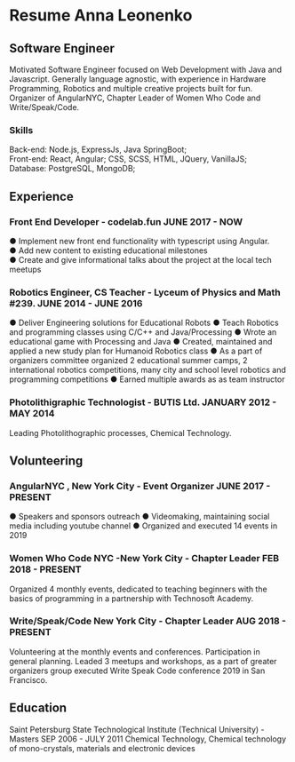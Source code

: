# Resume Anna Leonenko

## Software Engineer

Motivated Software Engineer focused on Web Development with Java and Javascript. Generally language
agnostic, with experience in Hardware Programming, Robotics and multiple creative projects built for fun.
Organizer of AngularNYC, Chapter Leader of Women Who Code and Write/Speak/Code.

### Skills
Back-end: Node.js, ExpressJs, Java SpringBoot; <br>
Front-end: React, Angular; CSS, SCSS, HTML, JQuery, VanillaJS; <br>
Database: PostgreSQL, MongoDB; <br>

## Experience

### Front End Developer - codelab.fun JUNE 2017 - NOW
● Implement new front end functionality with typescript using Angular. <br>
● Add new content to existing educational milestones <br>
● Create and give informational talks about the project at the local tech meetups <br>

### Robotics Engineer, CS Teacher - Lyceum of Physics and Math #239. JUNE 2014 - JUNE 2016
● Deliver Engineering solutions for Educational Robots
● Teach Robotics and programming classes using C/C++ and Java/Processing
● Wrote an educational game with Processing and Java
● Created, maintained and applied a new study plan for Humanoid Robotics class
● As a part of organizers committee organized 2 educational summer camps, 2 international robotics competitions,
many city and school level robotics and programming competitions
● Earned multiple awards as as team instructor

### Photolithigraphic Technologist - BUTIS Ltd. JANUARY 2012 - MAY 2014
Leading Photolithographic processes, Chemical Technology.

## Volunteering

### AngularNYC , New York City - Event Organizer JUNE 2017 - PRESENT
● Speakers and sponsors outreach
● Videomaking, maintaining social media including youtube channel
● Organized and executed 14 events in 2019

### Women Who Code NYC -New York City - Chapter Leader FEB 2018 - PRESENT
Organized 4 monthly events, dedicated to teaching beginners with the basics of programming in a partnership with Technosoft
Academy.

### Write/Speak/Code New York City - Chapter Leader AUG 2018 - PRESENT
Volunteering at the monthly events and conferences. Participation in general planning. Leaded 3 meetups and workshops, as a
part of greater organizers group executed Write Speak Code conference 2019 in San Francisco.

## Education
Saint Petersburg State Technological Institute (Technical University) - Masters SEP 2006 - JULY 2011
Chemical Technology, Chemical technology of mono-crystals, materials and electronic devices

